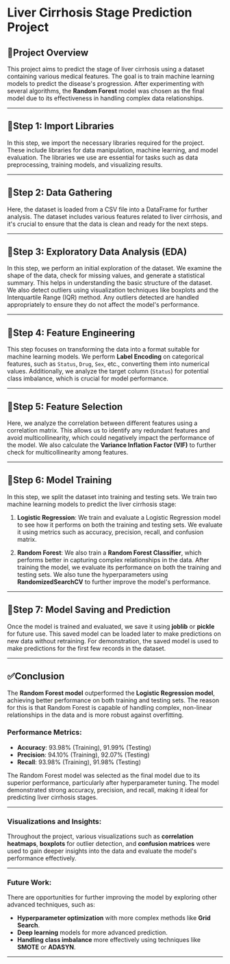 # Liver Cirrhosis Stage Prediction Project 

## **🧾Project Overview**
This project aims to predict the stage of liver cirrhosis using a dataset containing various medical features. The goal is to train machine learning models to predict the disease's progression. After experimenting with several algorithms, the **Random Forest** model was chosen as the final model due to its effectiveness in handling complex data relationships.

---

## **📂Step 1: Import Libraries**
In this step, we import the necessary libraries required for the project. These include libraries for data manipulation, machine learning, and model evaluation. The libraries we use are essential for tasks such as data preprocessing, training models, and visualizing results.

---

## **📂Step 2: Data Gathering**
Here, the dataset is loaded from a CSV file into a DataFrame for further analysis. The dataset includes various features related to liver cirrhosis, and it's crucial to ensure that the data is clean and ready for the next steps.

---

## **📂Step 3: Exploratory Data Analysis (EDA)**
In this step, we perform an initial exploration of the dataset. We examine the shape of the data, check for missing values, and generate a statistical summary. This helps in understanding the basic structure of the dataset. We also detect outliers using visualization techniques like boxplots and the Interquartile Range (IQR) method. Any outliers detected are handled appropriately to ensure they do not affect the model's performance.

---

## **📂Step 4: Feature Engineering**
This step focuses on transforming the data into a format suitable for machine learning models. We perform **Label Encoding** on categorical features, such as `Status`, `Drug`, `Sex`, etc., converting them into numerical values. Additionally, we analyze the target column (`Status`) for potential class imbalance, which is crucial for model performance.

---

## **📂Step 5: Feature Selection**
Here, we analyze the correlation between different features using a correlation matrix. This allows us to identify any redundant features and avoid multicollinearity, which could negatively impact the performance of the model. We also calculate the **Variance Inflation Factor (VIF)** to further check for multicollinearity among features.

---

## **📂Step 6: Model Training**
In this step, we split the dataset into training and testing sets. We train two machine learning models to predict the liver cirrhosis stage:

1. **Logistic Regression**: We train and evaluate a Logistic Regression model to see how it performs on both the training and testing sets. We evaluate it using metrics such as accuracy, precision, recall, and confusion matrix.

2. **Random Forest**: We also train a **Random Forest Classifier**, which performs better in capturing complex relationships in the data. After training the model, we evaluate its performance on both the training and testing sets. We also tune the hyperparameters using **RandomizedSearchCV** to further improve the model's performance.

---

## **📂Step 7: Model Saving and Prediction**
Once the model is trained and evaluated, we save it using **joblib** or **pickle** for future use. This saved model can be loaded later to make predictions on new data without retraining. For demonstration, the saved model is used to make predictions for the first few records in the dataset.

---

## **✅Conclusion**
The **Random Forest model** outperformed the **Logistic Regression model**, achieving better performance on both training and testing sets. The reason for this is that Random Forest is capable of handling complex, non-linear relationships in the data and is more robust against overfitting.

### **Performance Metrics**:
- **Accuracy**: 93.98% (Training), 91.99% (Testing)
- **Precision**: 94.10% (Training), 92.07% (Testing)
- **Recall**: 93.98% (Training), 91.98% (Testing)

The Random Forest model was selected as the final model due to its superior performance, particularly after hyperparameter tuning. The model demonstrated strong accuracy, precision, and recall, making it ideal for predicting liver cirrhosis stages.

---

### **Visualizations and Insights**:
Throughout the project, various visualizations such as **correlation heatmaps**, **boxplots** for outlier detection, and **confusion matrices** were used to gain deeper insights into the data and evaluate the model's performance effectively.

---

### **Future Work**:
There are opportunities for further improving the model by exploring other advanced techniques, such as:
- **Hyperparameter optimization** with more complex methods like **Grid Search**.
- **Deep learning** models for more advanced prediction.
- **Handling class imbalance** more effectively using techniques like **SMOTE** or **ADASYN**.

---
